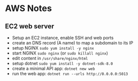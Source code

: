 # AWS Notes

## EC2 web server
* Setup an EC2 instance, enable SSH and web ports
* create an DNS record (A name) to map a subdomain to its IP
* setup NGINX `sudo yum install -y nginx`
* start NGINX `sudo nginx` (or `sudo killall nginx`)
* edit content in `/usr/share/nginx/html`
* setup dotnet `sudo yum install -y dotnet-sdk-8.0`
* create a minimal API app: `dotnet new web`
* run the web app: `dotnet run --urls http://0.0.0.0:5013`
